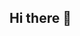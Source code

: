## Hi there 👋

<!--
**Anaca07/Anaca07** is a ✨ _special_ ✨ repository because its `README.md` (this file) appears on your GitHub profile.

Here are some ideas to get you started:

- 🔭 My name is Ana Carolina
- 🌱 I'm learning how to use Alura
- 👯 I am 17 years old
- 😄 Pronouns: She/Her

-->
